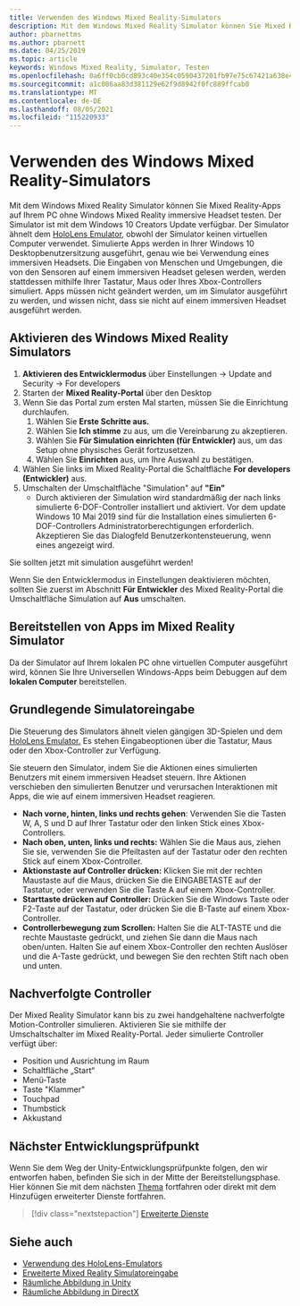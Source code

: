```yaml
---
title: Verwenden des Windows Mixed Reality-Simulators
description: Mit dem Windows Mixed Reality Simulator können Sie Mixed Reality-Apps auf Ihrem PC ohne Windows Mixed Reality immersive Headset testen.
author: pbarnettms
ms.author: pbarnett
ms.date: 04/25/2019
ms.topic: article
keywords: Windows Mixed Reality, Simulator, Testen
ms.openlocfilehash: 0a6ff0cb0cd893c40e354c0590437201fb97e75c67421a638e47897b19a8f688
ms.sourcegitcommit: a1c086aa83d381129e62f9d8942f0fc889ffcab0
ms.translationtype: MT
ms.contentlocale: de-DE
ms.lasthandoff: 08/05/2021
ms.locfileid: "115220933"
---
```

# <a name="using-the-windows-mixed-reality-simulator"></a>Verwenden des Windows Mixed Reality-Simulators

Mit dem Windows Mixed Reality Simulator können Sie Mixed Reality-Apps auf Ihrem PC ohne Windows Mixed Reality immersive Headset testen. Der Simulator ist mit dem Windows 10 Creators Update verfügbar. Der Simulator ähnelt dem [HoloLens Emulator](using-the-hololens-emulator.md), obwohl der Simulator keinen virtuellen Computer verwendet. Simulierte Apps werden in Ihrer Windows 10 Desktopbenutzersitzung ausgeführt, genau wie bei Verwendung eines immersiven Headsets. Die Eingaben von Menschen und Umgebungen, die von den Sensoren auf einem immersiven Headset gelesen werden, werden stattdessen mithilfe Ihrer Tastatur, Maus oder Ihres Xbox-Controllers simuliert. Apps müssen nicht geändert werden, um im Simulator ausgeführt zu werden, und wissen nicht, dass sie nicht auf einem immersiven Headset ausgeführt werden.

## <a name="enabling-the-windows-mixed-reality-simulator"></a>Aktivieren des Windows Mixed Reality Simulators

1. **Aktivieren des Entwicklermodus** über Einstellungen -> Update and Security -> For developers
2. Starten der **Mixed Reality-Portal** über den Desktop
3. Wenn Sie das Portal zum ersten Mal starten, müssen Sie die Einrichtung durchlaufen.
   1. Wählen Sie **Erste Schritte aus.**
   2. Wählen Sie **Ich stimme** zu aus, um die Vereinbarung zu akzeptieren.
   3. Wählen Sie **Für Simulation einrichten (für Entwickler)** aus, um das Setup ohne physisches Gerät fortzusetzen.
   4. Wählen Sie **Einrichten** aus, um Ihre Auswahl zu bestätigen.
4. Wählen Sie links im Mixed Reality-Portal die Schaltfläche **For developers (Entwickler)** aus.
5. Umschalten der Umschaltfläche "Simulation" auf **"Ein"**
   * Durch aktivieren der Simulation wird standardmäßig der nach links simulierte 6-DOF-Controller installiert und aktiviert.  Vor dem update Windows 10 Mai 2019 sind für die Installation eines simulierten 6-DOF-Controllers Administratorberechtigungen erforderlich.  Akzeptieren Sie das Dialogfeld Benutzerkontensteuerung, wenn eines angezeigt wird.

Sie sollten jetzt mit simulation ausgeführt werden!

Wenn Sie den Entwicklermodus in Einstellungen deaktivieren möchten, sollten Sie zuerst im Abschnitt **Für Entwickler** des Mixed Reality-Portal die Umschaltfläche Simulation auf **Aus** umschalten.

## <a name="deploying-apps-to-the-mixed-reality-simulator"></a>Bereitstellen von Apps im Mixed Reality Simulator

Da der Simulator auf Ihrem lokalen PC ohne virtuellen Computer ausgeführt wird, können Sie Ihre Universellen Windows-Apps beim Debuggen auf dem **lokalen Computer** bereitstellen.

## <a name="basic-simulator-input"></a>Grundlegende Simulatoreingabe

Die Steuerung des Simulators ähnelt vielen gängigen 3D-Spielen und dem [HoloLens Emulator.](using-the-hololens-emulator.md) Es stehen Eingabeoptionen über die Tastatur, Maus oder den Xbox-Controller zur Verfügung.

Sie steuern den Simulator, indem Sie die Aktionen eines simulierten Benutzers mit einem immersiven Headset steuern. Ihre Aktionen verschieben den simulierten Benutzer und verursachen Interaktionen mit Apps, die wie auf einem immersiven Headset reagieren.
* **Nach vorne, hinten, links und rechts gehen**: Verwenden Sie die Tasten W, A, S und D auf Ihrer Tastatur oder den linken Stick eines Xbox-Controllers.
* **Nach oben, unten, links und rechts:** Wählen Sie die Maus aus, ziehen Sie sie, verwenden Sie die Pfeiltasten auf der Tastatur oder den rechten Stick auf einem Xbox-Controller.
* **Aktionstaste auf Controller drücken:** Klicken Sie mit der rechten Maustaste auf die Maus, drücken Sie die EINGABETASTE auf der Tastatur, oder verwenden Sie die Taste A auf einem Xbox-Controller.
* **Starttaste drücken auf Controller:** Drücken Sie die Windows Taste oder F2-Taste auf der Tastatur, oder drücken Sie die B-Taste auf einem Xbox-Controller.
* **Controllerbewegung zum Scrollen:** Halten Sie die ALT-TASTE und die rechte Maustaste gedrückt, und ziehen Sie dann die Maus nach oben/unten. Halten Sie auf einem Xbox-Controller den rechten Auslöser und die A-Taste gedrückt, und bewegen Sie den rechten Stift nach oben und unten.

## <a name="tracked-controllers"></a>Nachverfolgte Controller

Der Mixed Reality Simulator kann bis zu zwei handgehaltene nachverfolgte Motion-Controller simulieren. Aktivieren Sie sie mithilfe der Umschaltschalter im Mixed Reality-Portal. Jeder simulierte Controller verfügt über:
* Position und Ausrichtung im Raum
* Schaltfläche „Start“
* Menü-Taste
* Taste "Klammer"
* Touchpad
* Thumbstick
* Akkustand

## <a name="next-development-checkpoint"></a>Nächster Entwicklungsprüfpunkt

Wenn Sie dem Weg der Unity-Entwicklungsprüfpunkte folgen, den wir entworfen haben, befinden Sie sich in der Mitte der Bereitstellungsphase. Hier können Sie mit dem nächsten [Thema](../../develop/unity/unity-development-overview.md#4-deploying-to-a-device-or-emulator) fortfahren oder direkt mit dem Hinzufügen erweiterter Dienste fortfahren.

> [!div class="nextstepaction"]
> [Erweiterte Dienste](../../develop/unity/unity-development-overview.md#5-adding-services)


## <a name="see-also"></a>Siehe auch
* [Verwendung des HoloLens-Emulators](using-the-hololens-emulator.md)
* [Erweiterte Mixed Reality Simulatoreingabe](advanced-hololens-emulator-and-mixed-reality-simulator-input.md)
* [Räumliche Abbildung in Unity](../../develop/unity/spatial-mapping-in-unity.md)
* [Räumliche Abbildung in DirectX](../../develop/native/spatial-mapping-in-directx.md)
